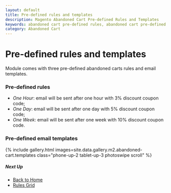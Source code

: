 ```yaml
---
layout: default
title: Pre-defined rules and templates
description: Magento Abandoned Cart Pre-defined Rules and Templates
keywords: abandoned cart pre-defined rules, abandoned cart pre-defined templates
category: Abandoned Cart
---
```


# Pre-defined rules and templates

Module comes with three pre-defined abandoned carts rules and email templates.

### Pre-defined rules

 -  *One Hour*: email will be sent after one hour with 3% discount coupon code;
 -  *One Day*: email will be sent after one day with 5% discount coupon code;
 -  *One Week*: email will be sent after one week with 10% discount coupon code.

### Pre-defined email templates

{% include gallery.html images=site.data.gallery.m2.abandoned-cart.templates class="phone-up-2 tablet-up-3 photoswipe scroll" %}

##### Next Up

 -  [Back to Home](/m2/extensions/abandoned-cart/)
 -  [Rules Grid](/m2/extensions/abandoned-cart/backend/abandoned-cart-rules/)
